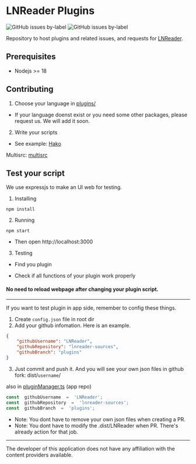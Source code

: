   

# LNReader Plugins

<p>

<img  alt="GitHub issues by-label"  src="https://img.shields.io/github/issues/lnreader/lnreader-sources/Source%20Request?color=success&label=source%20requests">

<img  alt="GitHub issues by-label"  src="https://img.shields.io/github/issues/lnreader/lnreader-sources/Bug?color=red&label=bugs">

</p>

Repository to host plugins and related issues, and requests for [LNReader](https://github.com/LNReader/lnreader).
## Prerequisites
- Nodejs >= 18
## Contributing 

1. Choose your language in [plugins/](./plugins)

+ If your language doenst exist or you need some other packages, please request us. We will add it soon.

2. Write your scripts

+ See example: [Hako](./plugins/vietnamese/LNHako.ts)

Multisrc: [multisrc](./scripts/multisrc)

## Test your script

We use expressjs to make an UI web for testing.

1. Installing

```
npm install
```

2. Running

```
npm start
```

+ Then open http://localhost:3000

3. Testing

+ Find you plugin

+ Check if all functions of your plugin work properly

#### No need to reload webpage after changing your plugin script.

----------

If you want to test plugin in app side, remember to config these things.


1. Create `config.json` file in root dir
2. Add your github infomation. Here is an example.
```json
{
	"githubUsername": "LNReader",
	"githubRepository": "lnreader-sources",
	"githubBranch": "plugins"
}
```
3. Just commit and push it. And you will see your own json files in github fork: dist/`username`/

also in [pluginManager.ts](https://github.com/LNReader/lnreader/blob/plugins/src/plugins/pluginManager.ts) (app repo)

```ts
const  githubUsername  =  'LNReader';
const  githubRepository  =  'lnreader-sources';
const  githubBranch  =  'plugins';
```

- Note: You dont have to remove your own json files when creating a PR.
- Note: You dont have to modify the .dist/LNReader when PR. There's already action for that job.

----------

The developer of this application does not have any affiliation with the content providers available.
